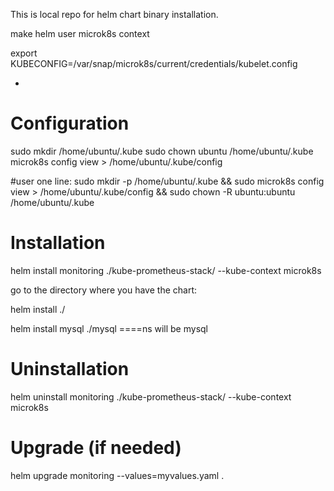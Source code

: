 This is local repo for helm chart binary installation.


make helm user microk8s context

export KUBECONFIG=/var/snap/microk8s/current/credentials/kubelet.config

-
# Configuration
sudo mkdir /home/ubuntu/.kube
sudo chown ubuntu /home/ubuntu/.kube
microk8s config view > /home/ubuntu/.kube/config

#user one line:
sudo mkdir -p /home/ubuntu/.kube && sudo microk8s config view > /home/ubuntu/.kube/config && sudo chown -R ubuntu:ubuntu /home/ubuntu/.kube



# Installation
helm install monitoring ./kube-prometheus-stack/ --kube-context microk8s

go to the directory where you have the chart:

helm install <name> ./<chart name>

helm install mysql ./mysql ====ns will be mysql

# Uninstallation
helm uninstall monitoring ./kube-prometheus-stack/ --kube-context microk8s

# Upgrade (if needed)
helm upgrade monitoring --values=myvalues.yaml .



